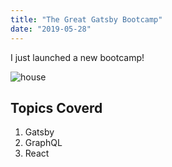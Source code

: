 ```yaml
---
title: "The Great Gatsby Bootcamp"
date: "2019-05-28"
---
```


I just launched a new bootcamp!

![house](https://images.unsplash.com/photo-1558990133-f14d7ebc68a1?ixlib=rb-1.2.1&ixid=eyJhcHBfaWQiOjEyMDd9&auto=format&fit=crop&w=750&q=80)

## Topics Coverd

1. Gatsby
2. GraphQL
3. React